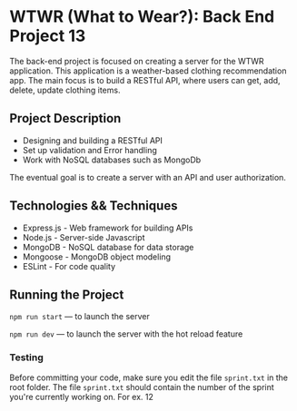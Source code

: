 # WTWR (What to Wear?): Back End Project 13

The back-end project is focused on creating a server for the WTWR application. This application is a weather-based clothing recommendation app. The main focus is to build a RESTful API, where users can get, add, delete, update clothing items.

## Project Description

- Designing and building a RESTful API
- Set up validation and Error handling
- Work with NoSQL databases such as MongoDb

The eventual goal is to create a server with an API and user authorization.

## Technologies && Techniques

- Express.js - Web framework for building APIs
- Node.js - Server-side Javascript
- MongoDB - NoSQL database for data storage
- Mongoose - MongoDB object modeling
- ESLint - For code quality

## Running the Project

`npm run start` — to launch the server

`npm run dev` — to launch the server with the hot reload feature

### Testing

Before committing your code, make sure you edit the file `sprint.txt` in the root folder. The file `sprint.txt` should contain the number of the sprint you're currently working on. For ex. 12

